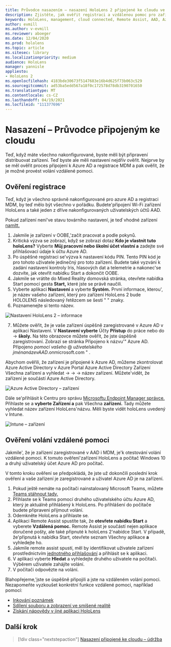 ```yaml
---
title: Průvodce nasazením – nasazení HoloLens 2 připojené ke cloudu ve velkém měřítku pomocí nástroje Remote Assist – nasazení
description: Zjistěte, jak ověřit registraci a vzdálenou pomoc pro zařízení HoloLens přes síť připojenou ke cloudu.
keywords: HoloLens, management, cloud connected, Remote Assist, AAD, Azure AD, MDM, Mobile Správa zařízení
author: evmill
ms.author: v-evmill
ms.reviewer: aboeger
ms.date: 12/04/2020
ms.prod: hololens
ms.topic: article
ms.sitesec: library
ms.localizationpriority: medium
audience: HoloLens
manager: yannisle
appliesto:
- HoloLens 2
ms.openlocfilehash: 4183bde30673f5147683e16b4d625f73b063c529
ms.sourcegitcommit: ad53ba5edd567a18f0c172578d78db3190701650
ms.translationtype: MT
ms.contentlocale: cs-CZ
ms.lasthandoff: 04/19/2021
ms.locfileid: "111377696"
---
```

# <a name="deploy---cloud-connected-guide"></a>Nasazení – Průvodce připojeným ke cloudu

Teď, když máte všechno nakonfigurované, byste měli být připravení distribuovat zařízení. Teď byste ale měli nastavení nejdřív ověřit. Nejprve by se měl ověřit proces připojení k Azure AD a registrace MDM a pak ověřit, že je možné provést volání vzdálené pomoci.

## <a name="enrollment-validation"></a>Ověření registrace

Teď, když je všechno správně nakonfigurované pro azure AD a registraci MDM, by teď mělo být všechno v pořádku. Budete&#39;připojení Wi-Fi zařízení HoloLens a také jeden z dříve nakonfigurovaných uživatelských účtů AAD.

Pokud zařízení není&#39;ve stavu továrního nastavení, je teď vhodné zařízení [namítt.](https://docs.microsoft.com/hololens/hololens-recovery#clean-reflash-the-device)

1. Jakmile je zařízení v OOBE,&#39;začít pracovat a podle pokynů. 
1. Kritická výzva se zobrazí, když se zobrazí dotaz **Kdo je vlastnit tuto holoLens?** Vyberte **Můj pracovní nebo školní účet vlastní a** zadejte své přihlašovací údaje k účtu Azure AD.
1. Po úspěšné registraci se&#39;výzva k nastavení kódu PIN. Tento PIN kód je pro tohoto uživatele jedinečný pro toto zařízení. Budete také vyzváni k zadání nastavení kontroly Iris, hlasových dat a telemetrie a nakonec&#39;se dozvíte, jak otevřít nabídku Start a dokončit OOBE.
1. Jakmile se vrátíte do Mixed Reality domovská stránka, otevřete nabídka Start pomocí gesta **Start,** které jste se právě naučili.
1. Vyberte aplikaci **Nastavení** a vyberte **Systém.** První informace, kterou&#39;, je název vašeho zařízení, který pro zařízení HoloLens 2 bude HOLOLENS následovaný řetězcem se šesti &quot; &quot; znaky.
1. Poznamenejte si tento název.

![Nastavení HoloLens 2 – informace](./images/hololens2-settings-about.jpg)

7. Můžete ověřit, že je vaše zařízení úspěšně zaregistrované v Azure AD v aplikaci Nastavení. V **Nastavení vyberte** Účty **Přístup** do práce nebo do  ->  **školy.** Na této obrazovce můžete ověřit, že jste úspěšně zaregistrovaní. Zobrazí se stránka Připojeno k názvu&#39;&quot; Azure AD.  Připojeno _pomocí vašeho_ @ _uživatelského jménanázevAAD_.onmicrosoft.com &quot; .


Abychom ověřili, že zařízení je připojené k Azure [](https://portal.azure.com/#home)AD, můžeme zkontrolovat Azure Active Directory v Azure Portal Azure Active Directory Zařízení Všechna zařízení a vyhledat  ->    ->    ->  název zařízení. Můžete&#39;vidět, že zařízení je součástí Azure Active Directory.


![Azure Active Directory – zařízení](./images/aad-enrollment.png)

Dále se&#39;přihlásit k Centru pro správu [Microsoftu Endpoint Manager správce.](https://endpoint.microsoft.com/#home) Přihlaste se a **vyberte Zařízení a** pak Všechna **zařízení.** Tady můžete vyhledat název zařízení HoloLens&#39;názvu. Měli byste vidět holoLens uvedený v Intune.

![Intune – zařízení](./images/endpoint-all-devices-enrolled.png)

## <a name="remote-assist-call-validation"></a>Ověření volání vzdálené pomoci

Jakmile&#39;, že je zařízení zaregistrované v AAD i MDM, je&#39;k otestování volání vzdálené pomoci. K tomuto ověření&#39;zařízení HoloLens a počítač Windows 10 a druhý uživatelský účet Azure AD pro počítač.

V tomto kroku ověření se předpokládá, že jste už dokončili poslední krok ověření a vaše zařízení je zaregistrované a uživatel Azure AD je na zařízení.


1. Pokud ještě nemáte na počítači nainstalovaný Microsoft Teams, můžete [Teams stáhnout tady.](https://www.microsoft.com/microsoft-365/microsoft-teams/download-app)
2. Přihlaste se k Teams pomocí druhého uživatelského účtu Azure AD, který je aktuálně přihlášený k HoloLens. Po přihlášení do počítače budete připraveni přijmout volání.
3. Odemkněte HoloLens a přihlaste se.
4. Aplikaci Remote Assist spustíte tak, že **otevřete nabídku Start** a vyberete **Vzdálená pomoc.** Remote Assist je součástí nejen aplikace doručené pošty, ale také připnuté k holoLens 2&#39;nabídce Start. V případě, že&#39;připnutá k nabídka Start, otevřete seznam Všechny aplikace **a** vyhledejte ho.
5. Jakmile remote assist spustí, měl by identifikovat uživatele zařízení prostřednictvím [jednotného přihlašování](https://docs.microsoft.com/azure/active-directory/manage-apps/what-is-single-sign-on) a přihlásit se k aplikaci.
6. V aplikaci vyberte **Hledat** a vyhledejte druhého uživatele na počítači. Výběrem uživatele zahájíte volání.
7. V počítači odpovězte na volání.

Blahopřejeme,&#39;jste se úspěšně připojili a jste na vzdáleném volání pomoci. Nezapomeňte vyzkoušet konkrétní funkce vzdálené pomoci, například pomocí:

- [Inkování poznámek](https://docs.microsoft.com/dynamics365/mixed-reality/remote-assist/add-annotations-hololens)
- [Sdílení souboru a zobrazení ve smíšené realitě](https://docs.microsoft.com/dynamics365/mixed-reality/remote-assist/display-save-files)
- [Získání nápovědy v jiné aplikaci HoloLens](https://docs.microsoft.com/dynamics365/mixed-reality/remote-assist/get-help-hololens-app-hololens)

## <a name="next-step"></a>Další krok

> [!div class="nextstepaction"]
> [Nasazení připojené ke cloudu – údržba](hololens2-cloud-connected-maintain.md)